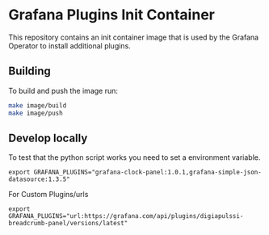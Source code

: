 # Grafana Plugins Init Container

This repository contains an init container image that is used by the Grafana Operator to install additional plugins.

## Building

To build and push the image run:

```sh
make image/build
make image/push
```

## Develop locally

To test that the python script works you need to set a environment variable.

```shell
export GRAFANA_PLUGINS="grafana-clock-panel:1.0.1,grafana-simple-json-datasource:1.3.5"
```

For Custom Plugins/urls

```shell
export GRAFANA_PLUGINS="url:https://grafana.com/api/plugins/digiapulssi-breadcrumb-panel/versions/latest"
```
